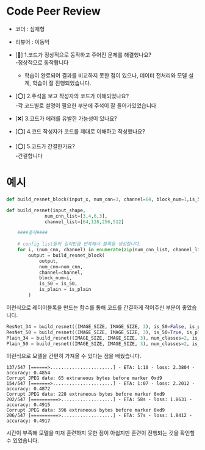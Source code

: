 # Code Peer Review
- 코더 : 심재형
- 리뷰어 : 이동익


- [🔺] 1.코드가 정상적으로 동작하고 주어진 문제를 해결했나요?   
  -정상적으로 동작합니다   
  - 학습이 완료되어 결과를 비교하지 못한 점이 있으나, 데이터 전처리와 모델 설계, 학습이 잘 진행되었습니다.
- [⭕] 2.주석을 보고 작성자의 코드가 이해되었나요?   
  -각 코드별로 설명이 필요한 부분에 주석이 잘 들어가있었습니다
- [❌] 3.코드가 에러를 유발한 가능성이 있나요?   
- [⭕] 4.코드 작성자가 코드를 제대로 이해하고 작성했나요?
- [⭕] 5.코드가 간결한가요?   
  -간결합니다

# 예시
```python
def build_resnet_block(input_x, num_cnn=3, channel=64, block_num=1,is_50 = False,is_plain = False)

def build_resnet(input_shape,
              num_cnn_list=[3,4,6,3],
              channel_list=[64,128,256,512]

    ####중략####
                 
    # config list들의 길이만큼 반복해서 블록을 생성합니다.
    for i, (num_cnn, channel) in enumerate(zip(num_cnn_list, channel_list)):
        output = build_resnet_block(
            output,
            num_cnn=num_cnn, 
            channel=channel,
            block_num=i,
            is_50 = is_50,
            is_plain = is_plain
        )   
```
이런식으로 레이어블록을 만드는 함수를 통해 코드를 간결하게 적어주신 부분이 좋았습니다.

```python
ResNet_34 = build_resnet((IMAGE_SIZE, IMAGE_SIZE, 3), is_50=False, is_plain=False)
ResNet_50 = build_resnet((IMAGE_SIZE, IMAGE_SIZE, 3), is_50=True, is_plain=False)
Plain_34 = build_resnet((IMAGE_SIZE, IMAGE_SIZE, 3), num_classes=2, is_50=False, is_plain=True)
Plain_50 = build_resnet((IMAGE_SIZE, IMAGE_SIZE, 3), num_classes=2, is_50=True, is_plain=True)
```
이런식으로 모델을 간편히 가져올 수 있다는 점을 배웠습니다.

```
137/547 [======>.......................] - ETA: 1:10 - loss: 2.3804 - accuracy: 0.4854
Corrupt JPEG data: 65 extraneous bytes before marker 0xd9
154/547 [=======>......................] - ETA: 1:07 - loss: 2.2012 - accuracy: 0.4872
Corrupt JPEG data: 228 extraneous bytes before marker 0xd9
202/547 [==========>...................] - ETA: 58s - loss: 1.8631 - accuracy: 0.4915
Corrupt JPEG data: 396 extraneous bytes before marker 0xd9
206/547 [==========>...................] - ETA: 57s - loss: 1.8412 - accuracy: 0.4917
```
시간이 부족해 모델을 미처 훈련하지 못한 점이 아쉽지만 훈련이 진행되는 것을 확인할 수 있었습니다.
